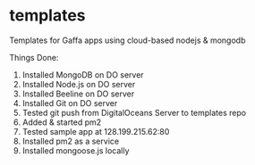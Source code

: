 templates
=========

Templates for Gaffa apps using cloud-based nodejs &amp; mongodb

Things Done:

1. Installed MongoDB on DO server
2. Installed Node.js on DO server
3. Installed Beeline on DO server
4. Installed Git on DO server
5. Tested git push from DigitalOceans Server to templates repo
6. Added & started pm2
7. Tested sample app at 128.199.215.62:80
8. Installed pm2 as a service
9. Installed mongoose.js locally

